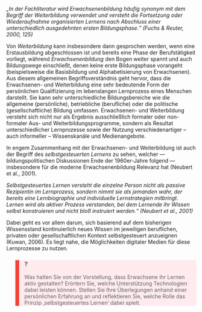 <!-- filename: 01_Begriffserklaerung.md -->
<!-- title: Begriffserklärung -->

*„In der Fachliteratur wird Erwachsenenbildung häufig synonym mit dem Begriff der Weiterbildung verwendet und versteht die Fortsetzung oder Wiederaufnahme organisierten Lernens nach Abschluss einer unterschiedlich ausgedehnten ersten Bildungsphase.“ (Fuchs & Reuter, 2000, 125)*

Von *Weiterbildung* kann insbesondere dann gesprochen werden, wenn eine Erstausbildung abgeschlossen ist und bereits eine Phase der Berufstätigkeit vorliegt, während *Erwachsenenbildung* den Bogen weiter spannt und auch Bildungswege einschließt, denen keine erste Bildungsphase vorangeht (beispielsweise die Basisbildung und Alphabetisierung von Erwachsenen). Aus diesem allgemeinen Begriffsverständnis geht hervor, dass die Erwachsenen- und Weiterbildung eine sehr bedeutende Form der persönlichen Qualifizierung im lebenslangen Lernprozess eines Menschen darstellt. Sie kann sehr unterschiedliche Bildungsbereiche wie die allgemeine (persönliche), betriebliche (berufliche) oder die politische (gesellschaftliche) Bildung umfassen. Erwachsenen- und Weiterbildung versteht sich nicht nur als Ergebnis ausschließlich formaler oder non-formaler Aus- und Weiterbildungsprogramme, sondern als Resultat unterschiedlicher Lernprozesse sowie der Nutzung verschiedenartiger – auch informeller – Wissenskanäle und Medienangebote.

In engem Zusammenhang mit der Erwachsenen- und Weiterbildung ist auch der Begriff des *selbstgesteuerten Lernens* zu sehen, welcher — bildungspolitischen Diskussionen Ende der 1960er-Jahre folgend — insbesondere für die moderne Erwachsenenbildung Relevanz hat (Neubert et al., 2001).

*Selbstgesteuertes Lernen versteht die einzelne Person nicht als passive Rezipientin im Lernprozess, sondern nimmt sie als jemanden wahr, der bereits eine Lernbiographie und individuelle Lernstrategien mitbringt. Lernen wird als aktiver Prozess verstanden, bei dem Lernende ihr Wissen selbst konstruieren und nicht bloß instruiert werden.“ (Neubert et al., 2001)*

Dabei geht es vor allem darum, sich basierend auf dem bisherigen Wissensstand kontinuierlich neues Wissen im jeweiligen beruflichen, privaten oder gesellschaftlichen Kontext selbstgesteuert anzueignen (Kuwan, 2006). Es liegt nahe, die Möglichkeiten digitaler Medien für diese Lernprozesse zu nutzen.

<blockquote style="background: #FFEBEE; border-left: 10px solid #F44336">

### ?

Was halten Sie von der Vorstellung, dass Erwachsene ihr Lernen aktiv gestalten? Erörtern Sie, welche Unterstützung Technologien dabei leisten können. Stellen Sie Ihre Überlegungen anhand einer persönlichen Erfahrung an und reflektieren Sie, welche Rolle das Prinzip ‚selbstgesteuertes Lernen‘ dabei spielt.

</blockquote>
